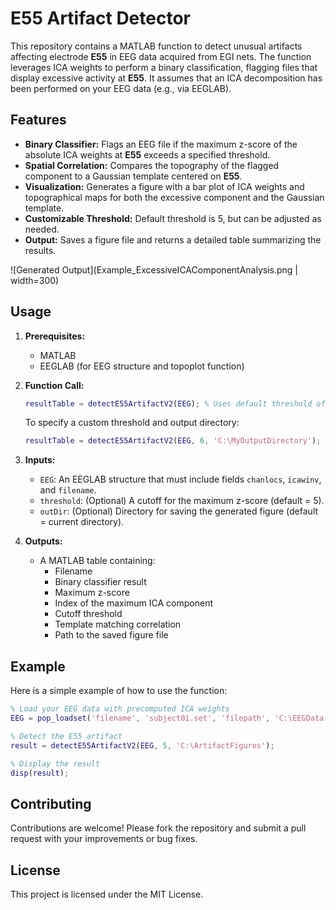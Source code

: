 # E55 Artifact Detector

This repository contains a MATLAB function to detect unusual artifacts affecting electrode **E55** in EEG data acquired from EGI nets. The function leverages ICA weights to perform a binary classification, flagging files that display excessive activity at **E55**. It assumes that an ICA decomposition has been performed on your EEG data (e.g., via EEGLAB).

## Features

- **Binary Classifier:** Flags an EEG file if the maximum z-score of the absolute ICA weights at **E55** exceeds a specified threshold.
- **Spatial Correlation:** Compares the topography of the flagged component to a Gaussian template centered on **E55**.
- **Visualization:** Generates a figure with a bar plot of ICA weights and topographical maps for both the excessive component and the Gaussian template.
- **Customizable Threshold:** Default threshold is 5, but can be adjusted as needed.
- **Output:** Saves a figure file and returns a detailed table summarizing the results.

![Generated Output](Example_ExcessiveICAComponentAnalysis.png | width=300)

## Usage

1. **Prerequisites:**
   - MATLAB
   - EEGLAB (for EEG structure and topoplot function)

2. **Function Call:**

   ```matlab
   resultTable = detectE55ArtifactV2(EEG); % Uses default threshold of 5 and current folder for output
   ```

   To specify a custom threshold and output directory:

   ```matlab
   resultTable = detectE55ArtifactV2(EEG, 6, 'C:\MyOutputDirectory');
   ```

3. **Inputs:**
   - `EEG`: An EEGLAB structure that must include fields `chanlocs`, `icawinv`, and `filename`.
   - `threshold`: (Optional) A cutoff for the maximum z-score (default = 5).
   - `outDir`: (Optional) Directory for saving the generated figure (default = current directory).

4. **Outputs:**
   - A MATLAB table containing:
     - Filename
     - Binary classifier result
     - Maximum z-score
     - Index of the maximum ICA component
     - Cutoff threshold
     - Template matching correlation
     - Path to the saved figure file

## Example

Here is a simple example of how to use the function:

```matlab
% Load your EEG data with precomputed ICA weights
EEG = pop_loadset('filename', 'subject01.set', 'filepath', 'C:\EEGData');

% Detect the E55 artifact
result = detectE55ArtifactV2(EEG, 5, 'C:\ArtifactFigures');

% Display the result
disp(result);
```

## Contributing

Contributions are welcome! Please fork the repository and submit a pull request with your improvements or bug fixes.

## License

This project is licensed under the MIT License.

